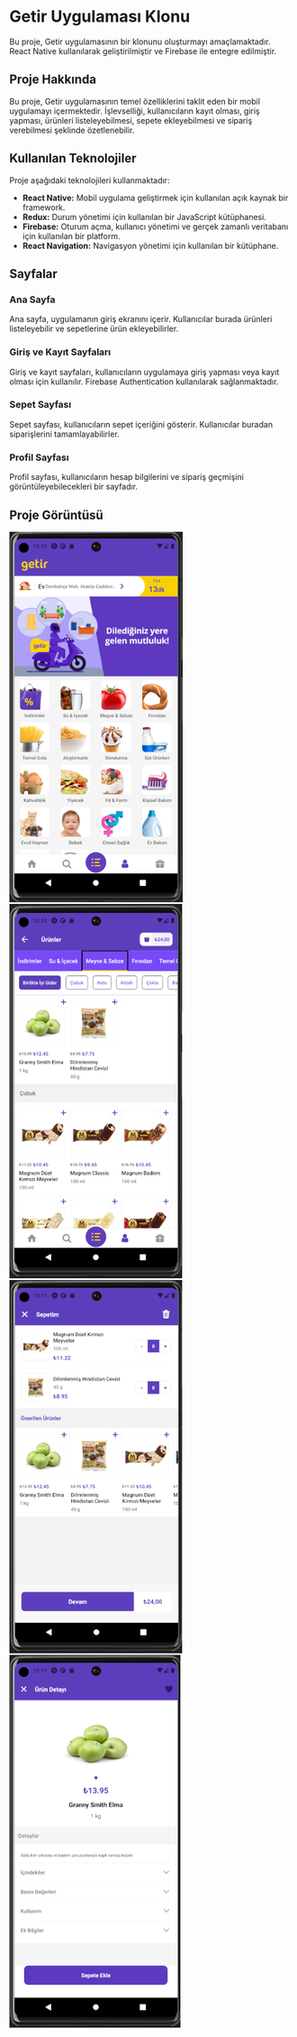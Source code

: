 # Getir Uygulaması Klonu

Bu proje, Getir uygulamasının bir klonunu oluşturmayı amaçlamaktadır. React Native kullanılarak geliştirilmiştir ve Firebase ile entegre edilmiştir.

## Proje Hakkında

Bu proje, Getir uygulamasının temel özelliklerini taklit eden bir mobil uygulamayı içermektedir. İşlevselliği, kullanıcıların kayıt olması, giriş yapması, ürünleri listeleyebilmesi, sepete ekleyebilmesi ve sipariş verebilmesi şeklinde özetlenebilir.

## Kullanılan Teknolojiler

Proje aşağıdaki teknolojileri kullanmaktadır:

- **React Native:** Mobil uygulama geliştirmek için kullanılan açık kaynak bir framework.
- **Redux:** Durum yönetimi için kullanılan bir JavaScript kütüphanesi.
- **Firebase:** Oturum açma, kullanıcı yönetimi ve gerçek zamanlı veritabanı için kullanılan bir platform.
- **React Navigation:** Navigasyon yönetimi için kullanılan bir kütüphane.

## Sayfalar

### Ana Sayfa

Ana sayfa, uygulamanın giriş ekranını içerir. Kullanıcılar burada ürünleri listeleyebilir ve sepetlerine ürün ekleyebilirler.

### Giriş ve Kayıt Sayfaları

Giriş ve kayıt sayfaları, kullanıcıların uygulamaya giriş yapması veya kayıt olması için kullanılır. Firebase Authentication kullanılarak sağlanmaktadır.

### Sepet Sayfası

Sepet sayfası, kullanıcıların sepet içeriğini gösterir. Kullanıcılar buradan siparişlerini tamamlayabilirler.

### Profil Sayfası

Profil sayfası, kullanıcıların hesap bilgilerini ve sipariş geçmişini görüntüleyebilecekleri bir sayfadır.

## Proje Görüntüsü

![Proje Screenshot](./assets/images/Screenshot_2.png)
![Proje Screenshot](./assets/images/Screenshot_3.png)
![Proje Screenshot](./assets/images/Screenshot_4.png)
![Proje Screenshot](./assets/images/Screenshot_5.png)
